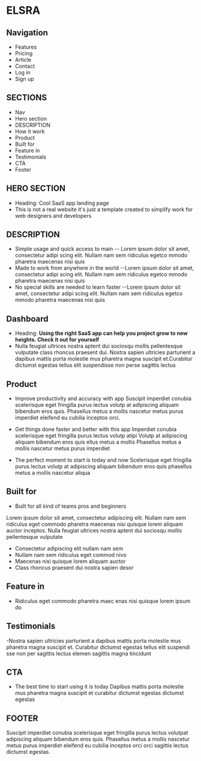# ELSRA

## Navigation

- Features
- Pricing
- Article
- Contact
- Log in
- Sign up

## SECTIONS

- Nav
- Hero section
- DESCRIPTION
- How it work
- Product
- Built for
- Feature in
- Testimonials
- CTA
- Footer

## HERO SECTION

- Heading: Cool SaaS app landing page
- This is not a real website it's just a template created to simplify work for web designers and developers

## DESCRIPTION

- Simple usage and quick access to main
  -- Lorem ipsum dolor sit amet, consectetur adipi scing elit. Nullam nam sem ridiculus egetco mmodo pharetra maecenas nisi quis
- Made to work from anywhere in the world
  --Lorem ipsum dolor sit amet, consectetur adipi scing elit. Nullam nam sem ridiculus egetco mmodo pharetra maecenas nisi quis
- No special skills are needed to learn faster
  --Lorem ipsum dolor sit amet, consectetur adipi scing elit. Nullam nam sem ridiculus egetco mmodo pharetra maecenas nisi quis

## Dashboard

- Heading: **Using the right SaaS app can help you project grow to new heights. Check it out for yourself**
- Nulla feugiat ultrices nostra aptent dui sociosqu mollis pellentesque vulputate class rhoncus praesent dui. Nostra sapien ultricies parturient a dapibus mattis porta molestie mus pharetra magna suscipit et.Curabitur dictumst egestas tellus elit suspendisse non perse sagittis lectus

## Product

- Improve productivity and accuracy with app
  Suscipit imperdiet conubia scelerisque eget fringilla purus lectus volutp at adipiscing aliquam bibendum eros quis. Phasellus metus a mollis nascetur metus purus imperdiet eleifend eu cubilia inceptos orci.

- Get things done faster and better with this app
  Imperdiet conubia scelerisque eget fringilla purus lectus volutp atipi
  Volutp at adipiscing aliquam bibendum eros quis ellus metus a mollis
  Phasellus metus a mollis nascetur metus purus imperdiet

- The perfect moment to start is today and now
  Scelerisque eget fringilla purus lectus volutp at adipiscing aliquam bibendum eros quis phasellus metus a mollis nascetur aliqua

## Built for

- Built for all kind of teams pros and beginners

Lorem ipsum dolor sit amet, consectetur adipiscing elit. Nullam nam sem ridiculus eget commodo pharetra maecenas nisi quisque lorem aliquam auctor inceptos. Nulla feugiat ultrices nostra aptent dui sociosqu mollis pellentesque vulputate

- Consectetur adipiscing elit nullam nam sem
- Nullam nam sem ridiculus eget commod nivo
- Maecenas nisi quisque lorem aliquam auctor
- Class rhoncus praesent dui nostra sapien desor

## Feature in

- Ridiculus eget commodo pharetra maec enas nisi quisque lorem ipsum do

## Testimonials

-Nostra sapien ultricies parturient a dapibus mattis porta molestie mus pharetra magna suscipit et. Curabitur dictumst egestas tellus elit suspendi sse non per sagittis lectus elemen sagittis magna tincidunt

## CTA

- The best time to start using it is today
  Dapibus mattis porta molestie mus pharetra magna suscipit et curabitur dictumst egestas dictumst egestas

## FOOTER

Suscipit imperdiet conubia scelerisque eget fringilla purus lectus volutpat adipiscing aliquam bibendum eros quis. Phasellus metus a mollis nascetur metus purus imperdiet eleifend eu cubilia inceptos orci orci sagittis lectus dictumst egestas.
